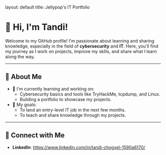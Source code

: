 layout: default
title: Jellypop's IT Portfolio

# 👋 Hi, I'm Tandi!

Welcome to my GitHub profile! I'm passionate about learning and sharing knowledge, especially in the field of **cybersecurity** and **IT**. Here, you'll find my journey as I work on projects, improve my skills, and share what I learn along the way.

---
## 🌟 About Me
- 📖 I'm currently learning and working on:
  - Cybersecurity basics and tools like TryHackMe, tcpdump, and Linux.
  - Building a portfolio to showcase my projects.
- 🎯 My goals:
  - To land an entry-level IT job in the next few months.
  - To teach and share knowledge through my projects.

---
## 🔗 Connect with Me
- **LinkedIn**: https://www.linkedin.com/in/tandi-chogyel-1590a6170/
